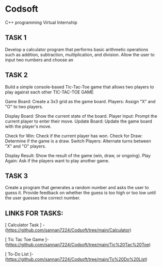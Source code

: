 # Codsoft
C++ programming Virtual Internship

## TASK 1
Develop a calculator program that performs basic arithmetic
operations such as addition, subtraction, multiplication, and
division. Allow the user to input two numbers and choose an

## TASK 2
Build a simple console-based Tic-Tac-Toe game that
allows two players to play against each other
TIC-TAC-TOE GAME

Game Board: Create a 3x3 grid as the game board.
Players: Assign
"X"
and "O" to two players.

Display Board: Show the current state of the board.
Player Input: Prompt the current player to enter their move.
Update Board: Update the game board with the player's move.

Check for Win: Check if the current player has won.
Check for Draw: Determine if the game is a draw.
Switch Players: Alternate turns between
"X"
and "O"
players.

Display Result: Show the result of the game (win, draw, or ongoing).
Play Again: Ask if the players want to play another game.

## TASK 3
Create a program that generates a random number and asks the
user to guess it. Provide feedback on whether the guess is too
high or too low until the user guesses the correct number.

## LINKS FOR TASKS:

[ Calculator Task ] - (https://github.com/sannan7224/Codsoft/tree/main/Calculator)

[ Tic Tac Toe Game ]-
(https://github.com/sannan7224/Codsoft/tree/main/Tic%20Tac%20Toe)

[ To-Do List ]-
(https://github.com/sannan7224/Codsoft/tree/main/To%20Do%20List)